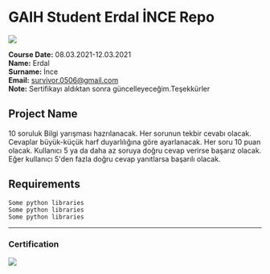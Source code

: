 # GAIH Student Erdal İNCE Repo
![](img/newlogo.png)

**Course Date:** 08.03.2021-12.03.2021  
**Name:** Erdal  
**Surname:** İnce  
**Email:** survivor.0506@gmail.com  
**Note:** Sertifikayı aldıktan sonra güncelleyeceğim.Teşekkürler

  

## Project Name
10 soruluk Bilgi yarışması hazrılanacak.
Her sorunun tekbir cevabı olacak.
Cevaplar büyük-küçük harf duyarlılığına göre ayarlanacak.
Her soru 10 puan olacak.
Kullanıcı 5 ya da daha az soruya doğru cevap verirse başarız olacak.
Eğer kullanıcı 5'den fazla doğru cevap yanıtlarsa başarılı olacak.


## Requirements
```
Some python libraries
Some python libraries
Some python libraries
```
---

### Certification
![](img/TopLearnerCertificate.png)

